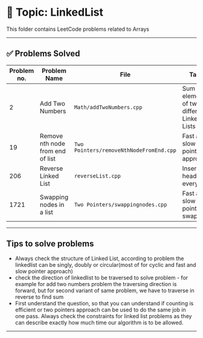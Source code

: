 # 📂 Topic: LinkedList

This folder contains LeetCode problems related to Arrays 

---

## ✅ Problems Solved

| Problem no. | Problem Name | File | Tags |
|-------------|--------------|------|------|
| 2 | Add Two Numbers | `Math/addTwoNumbers.cpp` | Sum elements of two different Linked Lists |
| 19 | Remove nth node from end of list | `Two Pointers/removeNthNodeFromEnd.cpp` | Fast and slow pointer approach |
| 206 | Reverse Linked List | `reverseList.cpp` | Insert at head everytime |
| 1721 | Swapping nodes in a list | `Two Pointers/swappingnodes.cpp` | Fast and slow pointer swap |


---

## Tips to solve problems

- Always check the structure of Linked List, according to problem the linkedlist can be singly, doubly or circular(most of for cyclic and fast and slow pointer approach)
- check the direction of linkedlist to be traversed to solve problem - for example for add two numbers problem the traversing direction is forward, but for second variant of same problem, we have to traverse in reverse to find sum
- First understand the question, so that you can understand if counting is efficient or two pointers approach can be used to do the same job in one pass. Always check the constraints for linked list problems as they can describe exactly how much time our algorithm is to be allowed.

---


